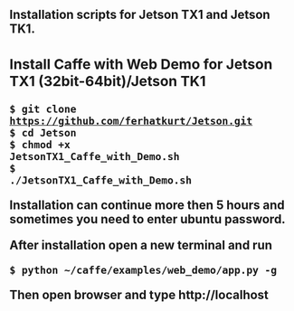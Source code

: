 <h2>Installation scripts for Jetson TX1 and Jetson TK1.<h2b>

<h3>Install Caffe with Web Demo for Jetson TX1 (32bit-64bit)/Jetson TK1</h3>

<code>$ git clone https://github.com/ferhatkurt/Jetson.git</code></br>
<code>$ cd Jetson</code></br>
<code>$ chmod +x JetsonTX1_Caffe_with_Demo.sh</code></br>
<code>$ ./JetsonTX1_Caffe_with_Demo.sh</code></br>



Installation can continue more then 5 hours and sometimes you need to enter ubuntu password.

After installation open <b>a new terminal</b> and run 

<code>$ python ~/caffe/examples/web_demo/app.py -g</code></br>

Then open browser and type http://localhost

